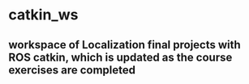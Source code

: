 # catkin_ws
## workspace of Localization final projects with ROS catkin, which is updated as the course exercises are completed
